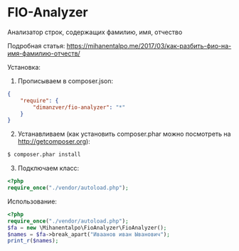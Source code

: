 # FIO-Analyzer
Анализатор строк, содержащих фамилию, имя, отчество

Подробная статья: https://mihanentalpo.me/2017/03/как-разбить-фио-на-имя-фамилию-отчеств/


Установка:

1. Прописываем в composer.json:
```json
{
    "require": {
        "dimanzver/fio-analyzer": "*"
    }
}
```

2. Устанавливаем (как установить composer.phar можно посмотреть на http://getcomposer.org): 
```bash
$ composer.phar install
```

3. Подключаем класс:
```php
<?php
require_once("./vendor/autoload.php");
```

Использование:

```php
<?php
require_once("./vendor/autoload.php");
$fa = new \Mihanentalpo\FioAnalyzer\FioAnalyzer();
$names = $fa->break_apart("Иваанов иван Ыванович");
print_r($names);
```
